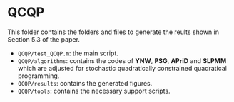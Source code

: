 # QCQP
This folder contains the folders and files to generate the reults shown in Section 5.3 of the paper.
- `QCQP/test_QCQP.m`: the main script.
- `QCQP/algorithms`: contains the codes of **YNW**, **PSG**, **APriD** and **SLPMM** which are adjusted for stochastic quadratically constrained quadratical programming.
- `QCQP/results`: contains the generated figures.
- `QCQP/tools`: contains the necessary support scripts.
